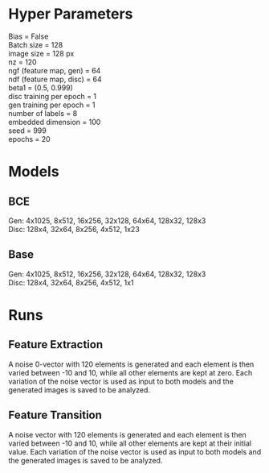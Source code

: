 # Hyper Parameters

Bias = False\
Batch size = 128\
image size = 128 px\
nz = 120\
ngf (feature map, gen) = 64\
ndf (feature map, disc) = 64\
beta1 = (0.5, 0.999)\
disc training per epoch = 1\
gen training per epoch = 1\
number of labels = 8\
embedded dimension = 100\
seed = 999\
epochs = 20

# Models

## BCE
Gen: 4x1025, 8x512, 16x256, 32x128, 64x64, 128x32, 128x3\
Disc: 128x4, 32x64, 8x256, 4x512, 1x23

## Base
Gen: 4x1025, 8x512, 16x256, 32x128, 64x64, 128x32, 128x3\
Disc: 128x4, 32x64, 8x256, 4x512, 1x1

# Runs

## Feature Extraction
A noise 0-vector with 120 elements is generated and each element is then varied between -10 and 10, while all other elements are kept at zero. Each variation of the noise vector is used as input to both models and the generated images is saved to be analyzed.

## Feature Transition
A noise vector with 120 elements is generated and each element is then varied between -10 and 10, while all other elements are kept at their initial value. Each variation of the noise vector is used as input to both models and the generated images is saved to be analyzed.